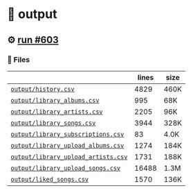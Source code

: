 # 📝  output 

## ⚙️ [run #603](https://github.com/jwenerd/ytm-dl/actions/runs/8169767605)

### 📁 Files

|                                                                         |lines|size|
|-------------------------------------------------------------------------|-----|----|
|[`output/history.csv` ](output/history.csv)                              |4829 |460K|
|[`output/library_albums.csv` ](output/library_albums.csv)                |995  |68K |
|[`output/library_artists.csv` ](output/library_artists.csv)              |2205 |96K |
|[`output/library_songs.csv` ](output/library_songs.csv)                  |3944 |328K|
|[`output/library_subscriptions.csv` ](output/library_subscriptions.csv)  |83   |4.0K|
|[`output/library_upload_albums.csv` ](output/library_upload_albums.csv)  |1274 |184K|
|[`output/library_upload_artists.csv` ](output/library_upload_artists.csv)|1731 |188K|
|[`output/library_upload_songs.csv` ](output/library_upload_songs.csv)    |16488|1.3M|
|[`output/liked_songs.csv` ](output/liked_songs.csv)                      |1570 |136K|
